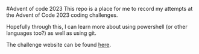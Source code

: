 #Advent of code 2023
This repo is a place for me to record my attempts at the Advent of Code 2023 coding challenges. 

Hopefully through this, I can learn more about using powershell (or other languages too?) as well as using git.

The challenge website can be found [here](https://adventofcode.com](https://adventofcode.com/2023)https://adventofcode.com/2023).
